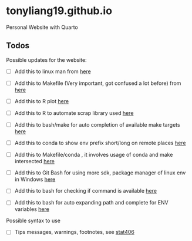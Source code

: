 # tonyliang19.github.io
Personal Website with Quarto


## Todos

Possible updates for the website:

- [ ] Add this to linux man from [here](https://stackoverflow.com/questions/5885934/bash-function-to-find-newest-file-matching-pattern)
- [ ] Add this to Makefile (Very important, got confused a lot before) from [here](https://stackoverflow.com/questions/2019989/how-to-assign-the-output-of-a-command-to-a-makefile-variable)
- [ ] Add this to R plot [here](https://stackoverflow.com/questions/7144118/how-to-save-a-plot-as-image-on-the-disk)
- [ ] Add this to R to automate scrap library used [here](https://tilburgsciencehub.com/building-blocks/automate-and-execute-your-work/automate-your-workflow/auto-install-r-packages/)
- [ ] Add this to bash/make for auto completion of available make targets [here](https://stackoverflow.com/questions/4188324/bash-completion-of-makefile-target)
- [ ] Add this to conda to show env prefix short/long on remote places [here](https://stackoverflow.com/questions/60122569/how-to-revert-back-to-default-behavior-of-env-prompt-parameter-in-condarc)
- [ ] Add this to Makefile/conda , it involves usage of conda and make intersected [here](https://stackoverflow.com/questions/53382383/makefile-cant-use-conda-activate)
- [ ] Add this to Git Bash for using more sdk, package manager of linux env in Windows [here](https://stackoverflow.com/questions/32712133/package-management-in-git-for-windows-git-bash)
- [ ] Add this to bash for checking if command is available [here](https://stackoverflow.com/questions/592620/how-can-i-check-if-a-program-exists-from-a-bash-script)
- [ ] Add this to bash for auto expanding path and complete for ENV variables [here](https://askubuntu.com/questions/41891/bash-auto-complete-for-environment-variables)


Possible syntax to use

- [ ] Tips messages, warnings, footnotes, see [stat406](https://ubc-stat.github.io/stat-406/)
